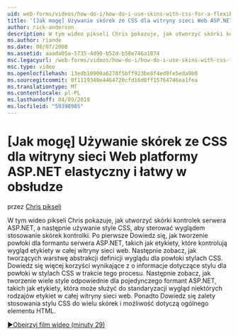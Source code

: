 ```yaml
---
uid: web-forms/videos/how-do-i/how-do-i-use-skins-with-css-for-a-flexible-and-maintainable-aspnet-web-site
title: '[Jak mogę] Używanie skórek ze CSS dla witryny sieci Web ASP.NET elastyczny i łatwy w obsłudze | Dokumentacja firmy Microsoft'
author: rick-anderson
description: W tym wideo pikseli Chris pokazuje, jak utworzyć skórki kontrolek serwera ASP.NET, a następnie używanie style CSS, aby sterować wyglądem stosowanie skórek zysk...
ms.author: riande
ms.date: 08/07/2008
ms.assetid: aaada05a-5735-4d90-b52d-b58e746a1074
msc.legacyurl: /web-forms/videos/how-do-i/how-do-i-use-skins-with-css-for-a-flexible-and-maintainable-aspnet-web-site
msc.type: video
ms.openlocfilehash: 13edb10900a6278f5bff923be8f4ed9fe5eda9b0
ms.sourcegitcommit: 0f1119340e4464720cfd16d0ff15764746ea1fea
ms.translationtype: MT
ms.contentlocale: pl-PL
ms.lasthandoff: 04/09/2019
ms.locfileid: "59398985"
---
```

# <a name="how-do-i-use-skins-with-css-for-a-flexible-and-maintainable-aspnet-web-site"></a>[Jak mogę] Używanie skórek ze CSS dla witryny sieci Web platformy ASP.NET elastyczny i łatwy w obsłudze

przez [Chris pikseli](https://twitter.com/chrispels)

W tym wideo pikseli Chris pokazuje, jak utworzyć skórki kontrolek serwera ASP.NET, a następnie używanie style CSS, aby sterować wyglądem stosowanie skórek kontrolki. Po pierwsze Dowiedz się, jak tworzenie powłoki dla formantu serwera ASP.NET, takich jak etykiety, które kontrolują wygląd etykiety w całej witryny sieci web. Następnie zobacz, jak tworzących warstwę abstrakcji definicji wyglądu dla powłoki stylach CSS. Dowiedz się więcej korzyści wynikające z o informacje dotyczące stylu dla powłoki w stylach CSS w trakcie tego procesu. Następnie zobacz, jak tworzenie wiele style odpowiednie dla pojedynczego formant ASP.NET, takich jak etykiety, która może służyć do standaryzacji wygląd niektórych rodzajów etykiet w całej witryny sieci web. Ponadto Dowiedz się zalety stosowania stylu CSS do wielu skórek i możliwość dotyczą ogólnego elementu HTML.

[&#9654;Obejrzyj film wideo (minuty 29)](https://channel9.msdn.com/Blogs/ASP-NET-Site-Videos/how-do-i-use-skins-with-css-for-a-flexible-and-maintainable-aspnet-web-site)
